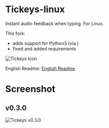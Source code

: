 # Tickeys-linux

Instant audio feedback when typing. For Linux.

This fork:
- adds support for Python3 (via )
- fixed and added requirements


![Tickeys Icon](http://img.blog.csdn.net/20150802103616846)

English Readme: [English Readme](README_en_US.md)

# Screenshot

## v0.3.0
![Tickeys v0.3.0](screenshot/tickeys_v0.3.0.png)
